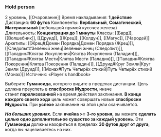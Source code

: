 ### Hold person

2 уровень, [[Очарование]]
Время накладывания: **1 действие**
Дистанция: **60 футов**
Компоненты: **Вербальный**, **Соматический**, **Материальный** (небольшой прямой кусочек железа)
Длительность: **Концентрация до 1 минуты**
Классы: [[Бард]], [[Волшебник]], [[Друид]], [[Жрец]], [[Колдун]], [[Магус]], [[Чародей]]
Архетипы: [[Жрец#Домен Порядка|Домен Порядка (Жрец)]], [[Следопыт#Зелёный жнец|Зелёный жнец (Следопыт)]], [[Паладин#Клятва Искупления|Клятва Искупления (Паладин)]], [[Паладин#Клятва Мести|Клятва Мести (Паладин)]], [[Паладин#Клятва Покорения|Клятва Покорения (Паладин)]], [[Друид#Круг Земли|Круг Земли (Друид)]], [[Монах#Путь Четырёх стихий|Путь Четырёх стихий (Монах)]]
Источник: «Player's handbook»

Выберите **Гуманоида**, которого видите в пределах дистанции. Цель должна преуспеть в **спасброске Мудрости**, иначе станет **парализованной** на время действия заклинания. **В конце каждого своего хода** цель может совершать новые **спасброски Мудрости**. При **успехе** заклинание на этой цели оканчивается.

**_На больших уровнях._** Если **ячейка >= 3-го уровня**, вы можете **сделать целью одно дополнительное существо за каждый уровень**. Эти **Гуманоиды** должны находиться в пределах **30 футов друг от друга**, когда вы нацеливаетесь на них.